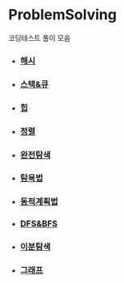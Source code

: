# ProblemSolving
코딩테스트 풀이 모음

- ### [해시](https://github.com/jihoooo97/ProblemSolving/해시)
- ### [스택&큐](https://github.com/jihoooo97/ProblemSolving/스택&큐)
- ### [힙](https://github.com/jihoooo97/ProblemSolving/힙)
- ### [정렬](https://github.com/jihoooo97/ProblemSolving/정렬)
- ### [완전탐색](https://github.com/jihoooo97/ProblemSolving/완전탐색)
- ### [탐욕법](https://github.com/jihoooo97/ProblemSolving/탐욕법)
- ### [동적계획법](https://github.com/jihoooo97/ProblemSolving/동적계획법)
- ### [DFS&BFS](https://github.com/jihoooo97/ProblemSolving/DFS&BFS)
- ### [이분탐색](https://github.com/jihoooo97/ProblemSolving/이분탐색)
- ### [그래프](https://github.com/jihoooo97/ProblemSolving/그래프)